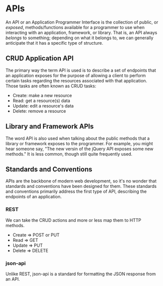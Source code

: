 # APIs

An API or an Application Programmer Interface is the collection of public, or *exposed*, methods/functions available for a programmer to use when interacting with an application, framework, or library. That is, an API always *belongs* to something; depending on what it belongs to, we can generally anticipate that it has a specific type of structure.

## CRUD Application API

The primary way the term API is used is to describe a set of endpoints that an application exposes for the purpose of allowing a client to perform certain tasks regarding the resources associated with that application. Those tasks are often known as CRUD tasks:

- Create: make a new resource
- Read: get a resource(s) data
- Update: edit a resource's data
- Delete: remove a resource

## Library and Framework APIs

The word API is also used when talking about the public methods that a library or framework exposes to the programmer. For example, you might hear someone say, "The new versin of the jQuery API exposes some new methods." It is less common, though still quite frequently used.

## Standards and Conventions

APIs are the backbone of modern web development, so it's no wonder that standards and conventions have been designed for them. These standards and conventions primarily address the first type of API, describing the endpoints of an application.

### REST

We can take the CRUD actions and more or less map them to HTTP methods.

- Create => POST or PUT
- Read => GET
- Update => PUT
- Delete => DELETE

### json-api

Unlike REST, json-api is a standard for formatting the JSON response from an API.
